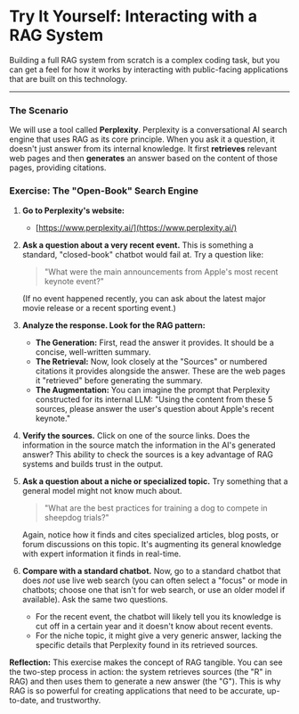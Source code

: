 # Try It Yourself: Interacting with a RAG System

Building a full RAG system from scratch is a complex coding task, but you can get a feel for how it works by interacting with public-facing applications that are built on this technology.

---

### The Scenario

We will use a tool called **Perplexity**. Perplexity is a conversational AI search engine that uses RAG as its core principle. When you ask it a question, it doesn't just answer from its internal knowledge. It first **retrieves** relevant web pages and then **generates** an answer based on the content of those pages, providing citations.

### Exercise: The "Open-Book" Search Engine

1.  **Go to Perplexity's website:**
    *   [https://www.perplexity.ai/](https://www.perplexity.ai/)

2.  **Ask a question about a very recent event.** This is something a standard, "closed-book" chatbot would fail at. Try a question like:
    > "What were the main announcements from Apple's most recent keynote event?"
    
    (If no event happened recently, you can ask about the latest major movie release or a recent sporting event.)

3.  **Analyze the response. Look for the RAG pattern:**
    *   **The Generation:** First, read the answer it provides. It should be a concise, well-written summary.
    *   **The Retrieval:** Now, look closely at the "Sources" or numbered citations it provides alongside the answer. These are the web pages it "retrieved" before generating the summary.
    *   **The Augmentation:** You can imagine the prompt that Perplexity constructed for its internal LLM: "Using the content from these 5 sources, please answer the user's question about Apple's recent keynote."

4.  **Verify the sources.** Click on one of the source links. Does the information in the source match the information in the AI's generated answer? This ability to check the sources is a key advantage of RAG systems and builds trust in the output.

5.  **Ask a question about a niche or specialized topic.** Try something that a general model might not know much about.
    > "What are the best practices for training a dog to compete in sheepdog trials?"

    Again, notice how it finds and cites specialized articles, blog posts, or forum discussions on this topic. It's augmenting its general knowledge with expert information it finds in real-time.

6.  **Compare with a standard chatbot.** Now, go to a standard chatbot that does *not* use live web search (you can often select a "focus" or mode in chatbots; choose one that isn't for web search, or use an older model if available). Ask the same two questions.
    *   For the recent event, the chatbot will likely tell you its knowledge is cut off in a certain year and it doesn't know about recent events.
    *   For the niche topic, it might give a very generic answer, lacking the specific details that Perplexity found in its retrieved sources.

**Reflection:**
This exercise makes the concept of RAG tangible. You can see the two-step process in action: the system retrieves sources (the "R" in RAG) and then uses them to generate a new answer (the "G"). This is why RAG is so powerful for creating applications that need to be accurate, up-to-date, and trustworthy.
